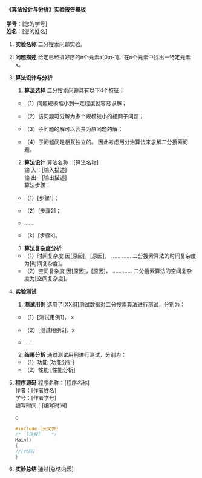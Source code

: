 #### 《算法设计与分析》实验报告模板

**学号**：[您的学号]  
**姓名**：[您的姓名]

1. **实验名称** 二分搜索问题实验。
    
2. **问题描述** 给定已经排好序的n个元素a[0:n-1]，在n个元素中找出一特定元素x。
    
3. **算法设计与分析**
    
    1. **算法选择** 二分搜索问题具有以下4个特征：
    
    - （1）问题规模缩小到一定程度就容易求解；
        
    - （2）该问题可分解为多个规模较小的相同子问题；
        
    - （3）子问题的解可以合并为原问题的解；
        
    - （4）子问题间是相互独立的。 因此考虑用分治算法来求解二分搜索问题。
        
    
    2. **算法设计** 算法名称：[算法名称]  
        输 入：[输入描述]  
        输 出：[输出描述]  
        算法步骤：
    
    - （1）[步骤1]；
        
    - （2）[步骤2]；
        
    - ……
        
    - （k）[步骤k]。
        
    
    3. **算法复杂度分析**
    
    - （1）时间复杂度 因[原因]，[原因]， …… …… 二分搜索算法的时间复杂度为[时间复杂度]。
    - （2）空间复杂度 因[原因]，[原因]， …… …… 二分搜索算法的空间复杂度为[空间复杂度]。
4. **实验测试**
    
    1. **测试用例** 选用了[XX组]测试数据对二分搜索算法进行测试，分别为：
    
    - （1）[测试用例1]， x
        
    - （2）[测试用例2]，x
        
    - ……
        
    
    2. **结果分析** 通过测试用例进行测试，分别为：
    
    - （1）功能 [功能分析]
    - （2）性能 [性能分析]
5. **程序源码** 程序名称：[程序名称]  
    作者：[作者姓名]  
    学号：[作者学号]  
    编写时间：[编写时间]
    
    c
    
    ```c
    #include [头文件]
    /*  [注释]    */
    Main()
    {
    //[代码]
    }
    ```
    
6. **实验总结** 通过[总结内容]